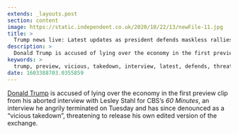 ```yaml
--- 
extends: _layouts.post 
section: content 
image: https://static.independent.co.uk/2020/10/22/13/newFile-11.jpg 
title: > 
  Trump news live: Latest updates as president defends maskless rallies ahead of Biden debate 
description: > 
  Donald Trump is accused of lying over the economy in the first preview clip from his aborted interview with Lesley Stahl for CBS’s 60 Minutes, an interview he angrily terminated on Tuesday and has since denounced as a “vicious takedown”, threatening to release his own edited version of the exchange. 
keywords: > 
  trump, preview, vicious, takedown, interview, latest, defends, threatening, live, maskless, biden, version, release, rallies, president, stahl, updates, terminated, debate 
date: 1603388703.0355859 
--- 
```

<div><p><a href="/topic/donald-trump">Donald Trump</a> is accused of lying over the economy in the first preview clip from his aborted interview with Lesley Stahl for CBS&#8217;s <i>60 Minutes</i>, an interview he angrily terminated on Tuesday and has since denounced as a &#8220;vicious takedown&#8221;, threatening to release his own edited version of the exchange.&#160;</p></div>